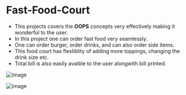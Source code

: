 # Fast-Food-Court

* This projects covers the **OOPS** concepts very effectively making it wonderful to the user.
* In this project one can order fast food very seamlessly. 
* One can order burger, order drinks, and can also order side items.
* This food court has flexliblity of adding more toppings, changing the drink size etc.
* Total bill is also easily avaible to the user alongwith bill printed.
  

![image](https://github.com/punit0412/Fast-Food-Court/assets/78646645/f79e9354-8804-414f-b967-b5affe244e59)

![image](https://github.com/punit0412/Fast-Food-Court/assets/78646645/c618006b-5e2c-4406-8c32-f812b63d68a1)

